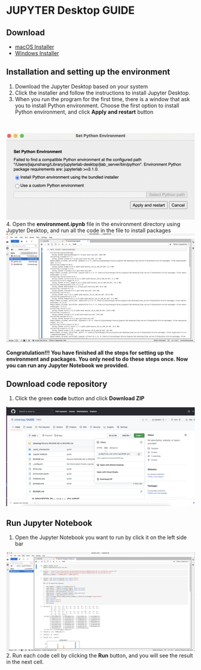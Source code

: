 # JUPYTER Desktop GUIDE

## Download
- [macOS Installer](https://github.com/jupyterlab/jupyterlab-desktop/releases/latest/download/JupyterLab-Setup-macOS.dmg)
- [Windows Installer](https://github.com/jupyterlab/jupyterlab-desktop/releases/latest/download/JupyterLab-Setup-Windows.exe)
## Installation and setting up the environment
1. Download the Jupyter Desktop based on your system
2. Click the installer and follow the instructions to install Jupyter Desktop.
3. When you run the program for the  first time, there is a window that ask you to install Python environment. Choose the first option to install Python environment, and click **Apply and restart** button
<br>
<br>
<img src="demo.png">
4. Open the <strong>environment.ipynb</strong> file in the environment directory using Jupyter Desktop, and run all the code in the file to install packages

<img src="package.png">
<br>
<br>
<strong> Congratulation!!! You have finished all the steps for setting up the environment and packages. You only need to do these steps once. Now you can run any Jupyter Notebook we provided.</strong>

## Download code repository
1. Click the green **code** button and click  <strong>Download ZIP</strong>

<img src="download.png">

## Run Jupyter Notebook
1. Open the Jupyter Notebook you want to run by click it on the left side bar
<img src="notebook.png">
2. Run each code cell by clicking the <strong>Run</strong> button, and you will see the result in the next cell.
